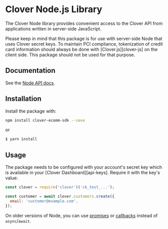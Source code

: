 
# Clover Node.js Library

The Clover Node library provides convenient access to the Clover API from
applications written in server-side JavaScript.

Please keep in mind that this package is for use with server-side Node that
uses Clover secret keys. To maintain PCI compliance, tokenization of credit
card information should always be done with [Clover.js][clover-js] on the
client side. This package should not be used for that purpose.

## Documentation

See the [Node API docs](https://clover.com/docs/api/node#intro).

## Installation

Install the package with:

```sh
npm install clover-ecomm-sdk --save
```
or

```sh
$ yarn install
```

## Usage

The package needs to be configured with your account's secret key which is
available in your [Clover Dashboard][api-keys]. Require it with the key's
value:

```js
const clover = require('clover')('ck_test_...');

const customer = await clover.customers.create({
  email: 'customer@example.com',
});
```

On older versions of Node, you can use [promises](#using-promises)
or [callbacks](#using-callbacks) instead of `async`/`await`.


